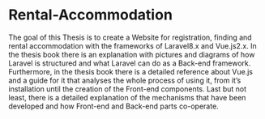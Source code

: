 # Rental-Accommodation

The goal of this Thesis is to create a Website for registration, finding and rental accommodation with the frameworks of Laravel8.x and Vue.js2.x.
In the thesis book there is an explanation with pictures and diagrams of how Laravel is structured and what Laravel can do as a Back-end framework. Furthermore, in the thesis book there is a detailed reference about Vue.js and a guide for it that analyses the whole process of using it, from it’s installation until the creation of the Front-end components. Last but not least, there is a detailed explanation of the mechanisms that have been developed and how Front-end and Back-end parts co-operate.
